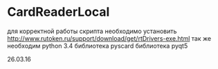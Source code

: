 # CardReaderLocal
для корректной работы скрипта необходимо установить http://www.rutoken.ru/support/download/get/rtDrivers-exe.html
так же необходим python 3.4
библиотека pyscard
библиотека pyqt5


26.03.16
